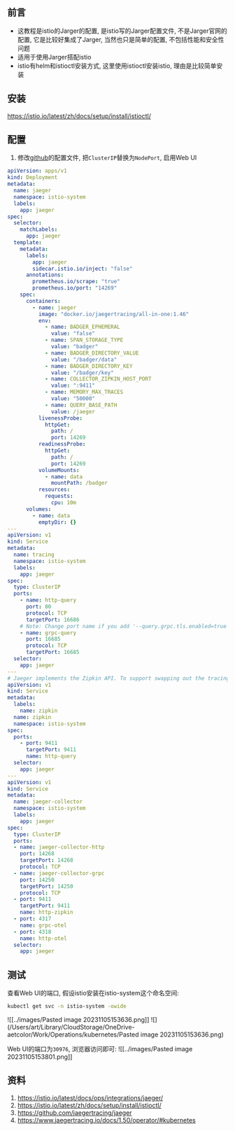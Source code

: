 ## 前言
- 这教程是istio的Jarger的配置, 是istio写的Jarger配置文件, 不是Jarger官网的配置, 它是比较好集成了Jarger, 当然也只是简单的配置, 不包括性能和安全性问题
- 适用于使用Jarger搭配istio
- istio有helm和istioctl安装方式, 这里使用istioctl安装istio, 理由是比较简单安装
## 安装
https://istio.io/latest/zh/docs/setup/install/istioctl/

## 配置
1. 修改[github](https://raw.githubusercontent.com/istio/istio/release-1.19/samples/addons/jaeger.yaml)的配置文件, 把`ClusterIP`替换为`NodePort`, 启用Web UI
```yml
apiVersion: apps/v1
kind: Deployment
metadata:
  name: jaeger
  namespace: istio-system
  labels:
    app: jaeger
spec:
  selector:
    matchLabels:
      app: jaeger
  template:
    metadata:
      labels:
        app: jaeger
        sidecar.istio.io/inject: "false"
      annotations:
        prometheus.io/scrape: "true"
        prometheus.io/port: "14269"
    spec:
      containers:
        - name: jaeger
          image: "docker.io/jaegertracing/all-in-one:1.46"
          env:
            - name: BADGER_EPHEMERAL
              value: "false"
            - name: SPAN_STORAGE_TYPE
              value: "badger"
            - name: BADGER_DIRECTORY_VALUE
              value: "/badger/data"
            - name: BADGER_DIRECTORY_KEY
              value: "/badger/key"
            - name: COLLECTOR_ZIPKIN_HOST_PORT
              value: ":9411"
            - name: MEMORY_MAX_TRACES
              value: "50000"
            - name: QUERY_BASE_PATH
              value: /jaeger
          livenessProbe:
            httpGet:
              path: /
              port: 14269
          readinessProbe:
            httpGet:
              path: /
              port: 14269
          volumeMounts:
            - name: data
              mountPath: /badger
          resources:
            requests:
              cpu: 10m
      volumes:
        - name: data
          emptyDir: {}
---
apiVersion: v1
kind: Service
metadata:
  name: tracing
  namespace: istio-system
  labels:
    app: jaeger
spec:
  type: ClusterIP
  ports:
    - name: http-query
      port: 80
      protocol: TCP
      targetPort: 16686
    # Note: Change port name if you add '--query.grpc.tls.enabled=true'
    - name: grpc-query
      port: 16685
      protocol: TCP
      targetPort: 16685
  selector:
    app: jaeger
---
# Jaeger implements the Zipkin API. To support swapping out the tracing backend, we use a Service named Zipkin.
apiVersion: v1
kind: Service
metadata:
  labels:
    name: zipkin
  name: zipkin
  namespace: istio-system
spec:
  ports:
    - port: 9411
      targetPort: 9411
      name: http-query
  selector:
    app: jaeger
---
apiVersion: v1
kind: Service
metadata:
  name: jaeger-collector
  namespace: istio-system
  labels:
    app: jaeger
spec:
  type: ClusterIP
  ports:
  - name: jaeger-collector-http
    port: 14268
    targetPort: 14268
    protocol: TCP
  - name: jaeger-collector-grpc
    port: 14250
    targetPort: 14250
    protocol: TCP
  - port: 9411
    targetPort: 9411
    name: http-zipkin
  - port: 4317
    name: grpc-otel
  - port: 4318
    name: http-otel
  selector:
    app: jaeger
```
## 测试
查看Web UI的端口, 假设istio安装在istio-system这个命名空间:
```bash
kubectl get svc -n istio-system -owide
```

![[../images/Pasted image 20231105153636.png]]
![](/Users/art/Library/CloudStorage/OneDrive-aetcolor/Work/Operations/kubernetes/Pasted image 20231105153636.png)

Web UI的端口为`30976`, 浏览器访问即可:
![[../images/Pasted image 20231105153801.png]]

## 资料
1. https://istio.io/latest/docs/ops/integrations/jaeger/
2. https://istio.io/latest/zh/docs/setup/install/istioctl/
3. https://github.com/jaegertracing/jaeger
4. https://www.jaegertracing.io/docs/1.50/operator/#kubernetes